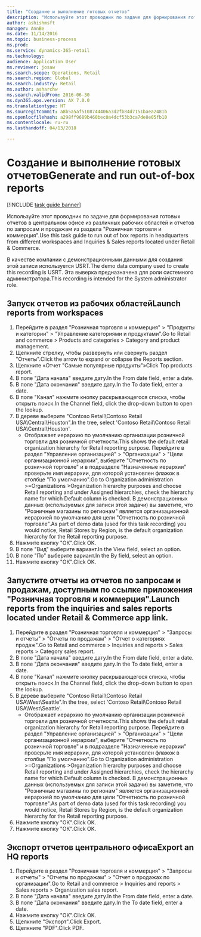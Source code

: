 ```yaml
--- 
title: "Создание и выполнение готовых отчетов"
description: "Используйте этот проводник по задаче для формирования готовых отчетов в центральном офисе из различных рабочих областей и отчетов по запросам и продажам из раздела \"Розничная торговля и коммерция\"."
author: ashishmsft
manager: AnnBe
ms.date: 11/14/2016
ms.topic: business-process
ms.prod: 
ms.service: dynamics-365-retail
ms.technology: 
audience: Application User
ms.reviewer: josaw
ms.search.scope: Operations, Retail
ms.search.region: Global
ms.search.industry: Retail
ms.author: asharchw
ms.search.validFrom: 2016-06-30
ms.dyn365.ops.version: AX 7.0.0
ms.translationtype: HT
ms.sourcegitcommit: a8b5a5af5108744406a3d2fb84d7151baea2481b
ms.openlocfilehash: a298ff9689b460bec0a4dcf53b3ca7de8e05fb10
ms.contentlocale: ru-ru
ms.lasthandoff: 04/13/2018

---
```

# <a name="generate-and-run-out-of-box-reports"></a><span data-ttu-id="1e2da-103">Создание и выполнение готовых отчетов</span><span class="sxs-lookup"><span data-stu-id="1e2da-103">Generate and run out-of-box reports</span></span>

[!INCLUDE [task guide banner](../includes/task-guide-banner.md)]

<span data-ttu-id="1e2da-104">Используйте этот проводник по задаче для формирования готовых отчетов в центральном офисе из различных рабочих областей и отчетов по запросам и продажам из раздела "Розничная торговля и коммерция".</span><span class="sxs-lookup"><span data-stu-id="1e2da-104">Use this task guide to run out of box reports in headquarters from different workspaces and Inquiries & Sales reports located under Retail & Commerce.</span></span>



<span data-ttu-id="1e2da-105">В качестве компании с демонстрационными данными для создания этой записи используется USRT.</span><span class="sxs-lookup"><span data-stu-id="1e2da-105">The demo data company used to create this recording is USRT.</span></span> <span data-ttu-id="1e2da-106">Эта выверка предназначена для роли системного администратора.</span><span class="sxs-lookup"><span data-stu-id="1e2da-106">This recording is intended for the System administrator role.</span></span>


## <a name="launch-reports-from-workspaces"></a><span data-ttu-id="1e2da-107">Запуск отчетов из рабочих областей</span><span class="sxs-lookup"><span data-stu-id="1e2da-107">Launch reports from workspaces</span></span>
1. <span data-ttu-id="1e2da-108">Перейдите в раздел "Розничная торговля и коммерция" > "Продукты и категории" > "Управление категориями и продуктами".</span><span class="sxs-lookup"><span data-stu-id="1e2da-108">Go to Retail and commerce > Products and categories > Category and product management.</span></span>
2. <span data-ttu-id="1e2da-109">Щелкните стрелку, чтобы развернуть или свернуть раздел "Отчеты".</span><span class="sxs-lookup"><span data-stu-id="1e2da-109">Click the arrow to expand or collapse the Reports section.</span></span>
3. <span data-ttu-id="1e2da-110">Щелкните «Отчет "Самые популярные продукты"»</span><span class="sxs-lookup"><span data-stu-id="1e2da-110">Click Top products report.</span></span>
4. <span data-ttu-id="1e2da-111">В поле "Дата начала" введите дату.</span><span class="sxs-lookup"><span data-stu-id="1e2da-111">In the From date field, enter a date.</span></span>
5. <span data-ttu-id="1e2da-112">В поле "Дата окончания" введите дату.</span><span class="sxs-lookup"><span data-stu-id="1e2da-112">In the To date field, enter a date.</span></span>
6. <span data-ttu-id="1e2da-113">В поле "Канал" нажмите кнопку раскрывающегося списка, чтобы открыть поиск.</span><span class="sxs-lookup"><span data-stu-id="1e2da-113">In the Channel field, click the drop-down button to open the lookup.</span></span>
7. <span data-ttu-id="1e2da-114">В дереве выберите "Contoso Retail\Contoso Retail USA\Central\Houston".</span><span class="sxs-lookup"><span data-stu-id="1e2da-114">In the tree, select 'Contoso Retail\Contoso Retail USA\Central\Houston'.</span></span>
    * <span data-ttu-id="1e2da-115">Отображает иерархию по умолчанию организации розничной торговли для розничной отчетности.</span><span class="sxs-lookup"><span data-stu-id="1e2da-115">This shows the default retail organization hierarchy for Retail reporting purpose.</span></span>   <span data-ttu-id="1e2da-116">Перейдите в раздел "Управление организацией" > "Организации" > "Цели организационной иерархии", выберите "Отчетность по розничной торговле" и в подразделе "Назначенные иерархии" проверьте имя иерархии, для которой установлен флажок в столбце "По умолчанию".</span><span class="sxs-lookup"><span data-stu-id="1e2da-116">Go to Organization administration >Organizations >Organization hierarchy purposes and choose Retail reporting and under Assigned hierarchies, check the hierarchy name for which Default column is checked.</span></span>      <span data-ttu-id="1e2da-117">В демонстрационных данных (используемых для записи этой задачи) вы заметите, что "Розничные магазины по регионам" является организационной иерархией по умолчанию для цели "Отчетность по розничной торговле".</span><span class="sxs-lookup"><span data-stu-id="1e2da-117">As part of demo data (used for this task recording) you would notice, Retail Stores by Region, is the default organization hierarchy for the Retail reporting purpose.</span></span>     
8. <span data-ttu-id="1e2da-118">Нажмите кнопку "OК".</span><span class="sxs-lookup"><span data-stu-id="1e2da-118">Click OK.</span></span>
9. <span data-ttu-id="1e2da-119">В поле "Вид" выберите вариант.</span><span class="sxs-lookup"><span data-stu-id="1e2da-119">In the View field, select an option.</span></span>
10. <span data-ttu-id="1e2da-120">В поле "По" выберите вариант.</span><span class="sxs-lookup"><span data-stu-id="1e2da-120">In the By field, select an option.</span></span>
11. <span data-ttu-id="1e2da-121">Нажмите кнопку "OК".</span><span class="sxs-lookup"><span data-stu-id="1e2da-121">Click OK.</span></span>

## <a name="launch-reports-from-the-inquiries-and-sales-reports-located-under-retail--commerce-app-link"></a><span data-ttu-id="1e2da-122">Запустите отчеты из отчетов по запросам и продажам, доступным по ссылке приложения "Розничная торговля и коммерция".</span><span class="sxs-lookup"><span data-stu-id="1e2da-122">Launch reports from the inquiries and sales reports located under Retail & Commerce app link.</span></span>
1. <span data-ttu-id="1e2da-123">Перейдите в раздел "Розничная торговля и коммерция" > "Запросы и отчеты" > "Отчеты по продажам" > "Отчет о категориях продаж".</span><span class="sxs-lookup"><span data-stu-id="1e2da-123">Go to Retail and commerce > Inquiries and reports > Sales reports > Category sales report.</span></span>
2. <span data-ttu-id="1e2da-124">В поле "Дата начала" введите дату.</span><span class="sxs-lookup"><span data-stu-id="1e2da-124">In the From date field, enter a date.</span></span>
3. <span data-ttu-id="1e2da-125">В поле "Дата окончания" введите дату.</span><span class="sxs-lookup"><span data-stu-id="1e2da-125">In the To date field, enter a date.</span></span>
4. <span data-ttu-id="1e2da-126">В поле "Канал" нажмите кнопку раскрывающегося списка, чтобы открыть поиск.</span><span class="sxs-lookup"><span data-stu-id="1e2da-126">In the Channel field, click the drop-down button to open the lookup.</span></span>
5. <span data-ttu-id="1e2da-127">В дереве выберите "Contoso Retail\Contoso Retail USA\West\Seattle".</span><span class="sxs-lookup"><span data-stu-id="1e2da-127">In the tree, select 'Contoso Retail\Contoso Retail USA\West\Seattle'.</span></span>
    * <span data-ttu-id="1e2da-128">Отображает иерархию по умолчанию организации розничной торговли для розничной отчетности.</span><span class="sxs-lookup"><span data-stu-id="1e2da-128">This shows the default retail organization hierarchy for Retail reporting purpose.</span></span>   <span data-ttu-id="1e2da-129">Перейдите в раздел "Управление организацией" > "Организации" > "Цели организационной иерархии", выберите "Отчетность по розничной торговле" и в подразделе "Назначенные иерархии" проверьте имя иерархии, для которой установлен флажок в столбце "По умолчанию".</span><span class="sxs-lookup"><span data-stu-id="1e2da-129">Go to Organization administration >Organizations >Organization hierarchy purposes and choose Retail reporting and under Assigned hierarchies, check the hierarchy name for which Default column is checked.</span></span>      <span data-ttu-id="1e2da-130">В демонстрационных данных (используемых для записи этой задачи) вы заметите, что "Розничные магазины по регионам" является организационной иерархией по умолчанию для цели "Отчетность по розничной торговле".</span><span class="sxs-lookup"><span data-stu-id="1e2da-130">As part of demo data (used for this task recording) you would notice, Retail Stores by Region, is the default organization hierarchy for the Retail reporting purpose.</span></span>     
6. <span data-ttu-id="1e2da-131">Нажмите кнопку "OК".</span><span class="sxs-lookup"><span data-stu-id="1e2da-131">Click OK.</span></span>
7. <span data-ttu-id="1e2da-132">Нажмите кнопку "OК".</span><span class="sxs-lookup"><span data-stu-id="1e2da-132">Click OK.</span></span>

## <a name="export-an-hq-reports"></a><span data-ttu-id="1e2da-133">Экспорт отчетов центрального офиса</span><span class="sxs-lookup"><span data-stu-id="1e2da-133">Export an HQ reports</span></span>
1. <span data-ttu-id="1e2da-134">Перейдите в раздел "Розничная торговля и коммерция" > "Запросы и отчеты" > "Отчеты по продажам" > "Отчет о продажах по организации".</span><span class="sxs-lookup"><span data-stu-id="1e2da-134">Go to Retail and commerce > Inquiries and reports > Sales reports > Organization sales report.</span></span>
2. <span data-ttu-id="1e2da-135">В поле "Дата начала" введите дату.</span><span class="sxs-lookup"><span data-stu-id="1e2da-135">In the From date field, enter a date.</span></span>
3. <span data-ttu-id="1e2da-136">В поле "Дата окончания" введите дату.</span><span class="sxs-lookup"><span data-stu-id="1e2da-136">In the To date field, enter a date.</span></span>
4. <span data-ttu-id="1e2da-137">Нажмите кнопку "OК".</span><span class="sxs-lookup"><span data-stu-id="1e2da-137">Click OK.</span></span>
5. <span data-ttu-id="1e2da-138">Щелкните "Экспорт".</span><span class="sxs-lookup"><span data-stu-id="1e2da-138">Click Export.</span></span>
6. <span data-ttu-id="1e2da-139">Щелкните "PDF".</span><span class="sxs-lookup"><span data-stu-id="1e2da-139">Click PDF.</span></span>


